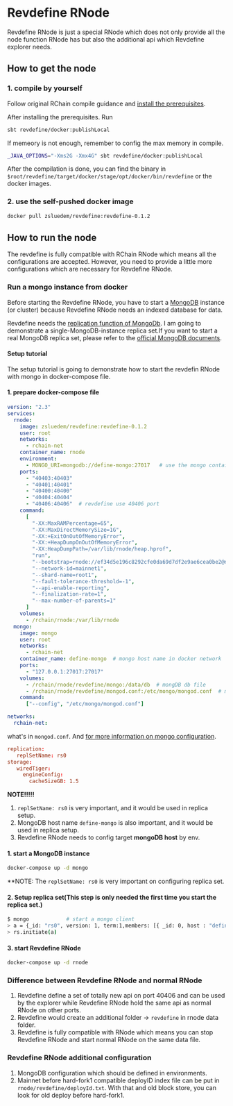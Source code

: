 # Revdefine RNode

Revdefine RNode is just a special RNode which does not only provide all the node function RNode 
has but also the additional api which Revdefine explorer needs.

## How to get the node

### 1. compile by yourself

Follow original RChain compile guidance and [install the prerequisites](https://github.com/rchain/rchain/blob/dev/DEVELOPER.md#prerequisites).

After installing the prerequisites. Run

```bash
sbt revdefine/docker:publishLocal
```

If memeory is not enough, remember to config the max memory in compile.

```bash
_JAVA_OPTIONS="-Xms2G -Xmx4G" sbt revdefine/docker:publishLocal
```

After the compilation is done, you can find the binary in `$root/revdefine/target/docker/stage/opt/docker/bin/revdefine`
or the docker images.

### 2. use the self-pushed docker image

```bash
docker pull zsluedem/revdefine:revdefine-0.1.2
```

## How to run the node

The revdefine is fully compatible with RChain RNode which means all the configurations are accepted. However, you 
need to provide a little more configurations which are necessary for Revdefine RNode.

### Run a mongo instance from docker

Before starting the Revdefine RNode, you have to start a [MongoDB](https://www.mongodb.com/) instance (or cluster) 
because Revdefine RNode needs an indexed database for data. 

Revdefine needs the [replication function of MongoDb](https://docs.mongodb.com/manual/replication/). I am going to 
demonstrate a single-MongoDB-instance replica set.If you want to start a real MongoDB replica set, please refer to the 
[official MongoDB documents](https://docs.mongodb.com/manual/administration/replica-set-deployment/). 

#### Setup tutorial

The setup tutorial is going to demonstrate how to start the revdefin RNode with mongo in 
docker-compose file.

#### 1. prepare docker-compose file


```yaml
version: "2.3"
services:
  rnode:
    image: zsluedem/revdefine:revdefine-0.1.2
    user: root
    networks:
      - rchain-net
    container_name: rnode
    environment:
      - MONGO_URI=mongodb://define-mongo:27017   # use the mongo container name as host name 
    ports:
      - "40403:40403"
      - "40401:40401"
      - "40400:40400"
      - "40404:40404"
      - "40406:40406"  # revdefine use 40406 port
    command:
      [
        "-XX:MaxRAMPercentage=65",
        "-XX:MaxDirectMemorySize=1G",
        "-XX:+ExitOnOutOfMemoryError",
        "-XX:+HeapDumpOnOutOfMemoryError",
        "-XX:HeapDumpPath=/var/lib/rnode/heap.hprof",
        "run",
        "--bootstrap=rnode://ef34d5e196c8292cfe0da69d7df2e9ae6cea0be2@node0.root-shard.mainnet.rchain.coop?protocol=40400&discovery=40404",
        "--network-id=mainnet1",
        "--shard-name=root1",
        "--fault-tolerance-threshold=-1",
        "--api-enable-reporting",
        "--finalization-rate=1",
        "--max-number-of-parents=1"
      ]
    volumes:
      - /rchain/rnode:/var/lib/rnode
  mongo:
    image: mongo
    user: root
    networks:
      - rchain-net
    container_name: define-mongo  # mongo host name in docker network
    ports:
      - "127.0.0.1:27017:27017"
    volumes:
      - /rchain/rnode/revdefine/mongo:/data/db  # mongDB db file
      - /rchain/rnode/revdefine/mongod.conf:/etc/mongo/mongod.conf  # mongoDB configuration
    command:
      ["--config", "/etc/mongo/mongod.conf"]

networks:
  rchain-net:
```

what's in `mongod.conf`. And [for more information on mongo configuration](https://docs.mongodb.com/manual/reference/configuration-options/).
```conf
replication:
   replSetName: rs0
storage:
   wiredTiger:
     engineConfig:
       cacheSizeGB: 1.5
```

**NOTE!!!!!**

1. `replSetName: rs0` is very important, and it would be used in replica setup.
2. MongoDB host name `define-mongo` is also important, and it would be used in replica setup.
3. Revdefine RNode needs to config target **mongoDB host** by env.

#### 1. start a MongoDB instance

```bash
docker-compose up -d mongo
```

**NOTE: The `replSetName: rs0` is very important on configuring replica set.

#### 2. Setup replica set(This step is only needed the first time you start the replica set.)

```bash
$ mongo            # start a mongo client 
> a = {_id: "rs0", version: 1, term:1,members: [{ _id: 0, host : "define-mongo:27017"}]}
> rs.initiate(a)
```

#### 3. start Revdefine RNode

```bash
docker-compose up -d rnode
```

### Difference between Revdefine RNode and normal RNode

1. Revdefine define a set of totally new api on port 40406 and can be used by the explorer while 
Revdefine RNode hold the same api as normal RNode on other ports.
2. Revdefine would create an additional folder -> `revdefine` in rnode data folder.
3. Revdefine is fully compatible with RNode which means you can stop Revdefine RNode and start 
   normal RNode on the same data file.
   
### Revdefine RNode additional configuration

1. MongoDB configuration which should be defined in environments.
2. Mainnet before hard-fork1 compatible deployID index file can be put 
   in `rnode/revdefine/deployId.txt`. With that and old block store, you can look for old deploy 
   before hard-fork1.